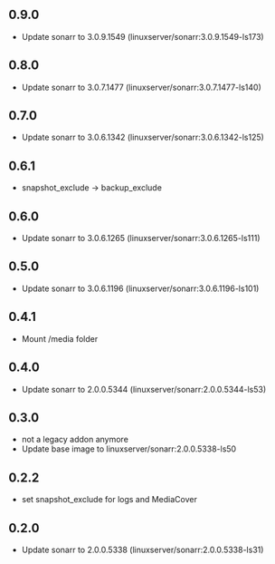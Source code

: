 ## 0.9.0

 - Update sonarr to 3.0.9.1549 (linuxserver/sonarr:3.0.9.1549-ls173)

## 0.8.0

 - Update sonarr to 3.0.7.1477 (linuxserver/sonarr:3.0.7.1477-ls140)

## 0.7.0

 - Update sonarr to 3.0.6.1342 (linuxserver/sonarr:3.0.6.1342-ls125)

## 0.6.1
 - snapshot_exclude -> backup_exclude

## 0.6.0

 - Update sonarr to 3.0.6.1265 (linuxserver/sonarr:3.0.6.1265-ls111)

## 0.5.0

 - Update sonarr to 3.0.6.1196 (linuxserver/sonarr:3.0.6.1196-ls101)

## 0.4.1

 - Mount /media folder

## 0.4.0

 - Update sonarr to 2.0.0.5344 (linuxserver/sonarr:2.0.0.5344-ls53)

## 0.3.0

 - not a legacy addon anymore
 - Update base image to linuxserver/sonarr:2.0.0.5338-ls50

## 0.2.2

 - set snapshot_exclude for logs and MediaCover
 
 ## 0.2.0

 - Update sonarr to 2.0.0.5338 (linuxserver/sonarr:2.0.0.5338-ls31)